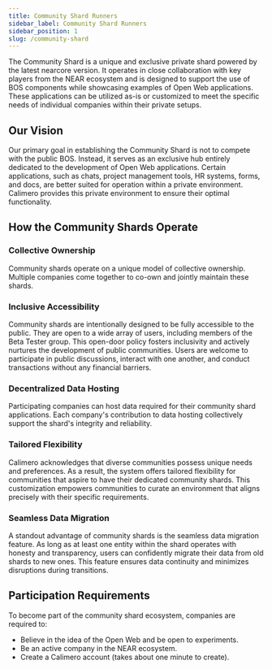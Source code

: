 ```yaml
---
title: Community Shard Runners
sidebar_label: Community Shard Runners
sidebar_position: 1
slug: /community-shard
---
```



The Community Shard is a unique and exclusive private shard powered by the latest nearcore version. It operates in close collaboration with key players from the NEAR ecosystem and is designed to support the use of BOS components while showcasing examples of Open Web applications. These applications can be utilized as-is or customized to meet the specific needs of individual companies within their private setups.

## Our Vision

Our primary goal in establishing the Community Shard is not to compete with the public BOS. Instead, it serves as an exclusive hub entirely dedicated to the development of Open Web applications. Certain applications, such as chats, project management tools, HR systems, forms, and docs, are better suited for operation within a private environment. Calimero provides this private environment to ensure their optimal functionality.

## How the Community Shards Operate

### Collective Ownership

Community shards operate on a unique model of collective ownership. Multiple companies come together to co-own and jointly maintain these shards. 

### Inclusive Accessibility

Community shards are intentionally designed to be fully accessible to the public. They are open to a wide array of users, including members of the Beta Tester group. This open-door policy fosters inclusivity and actively nurtures the development of public communities. Users are welcome to participate in public discussions, interact with one another, and conduct transactions without any financial barriers.

### Decentralized Data Hosting

Participating companies can host data required for their community shard applications. Each company's contribution to data hosting collectively support the shard's integrity and reliability.

### Tailored Flexibility

Calimero acknowledges that diverse communities possess unique needs and preferences. As a result, the system offers tailored flexibility for communities that aspire to have their dedicated community shards. This customization empowers communities to curate an environment that aligns precisely with their specific requirements.

### Seamless Data Migration

A standout advantage of community shards is the seamless data migration feature. As long as at least one entity within the shard operates with honesty and transparency, users can confidently migrate their data from old shards to new ones. This feature ensures data continuity and minimizes disruptions during transitions.

## Participation Requirements

To become part of the community shard ecosystem, companies are required to:

- Believe in the idea of the Open Web and be open to experiments.
- Be an active company in the NEAR ecosystem.
- Create a Calimero account (takes about one minute to create).
